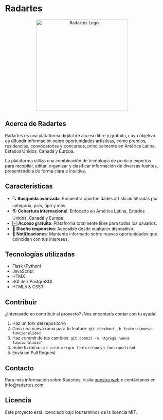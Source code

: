 # Radartes

<p align="center">
  <img src="static/public/nuevoIso.svg" alt="Radartes Logo" width="300">
</p>

## Acerca de Radartes

Radartes es una plataforma digital de acceso libre y gratuito, cuyo objetivo es difundir información sobre oportunidades artísticas, como premios, residencias, convocatorias y concursos, principalmente en América Latina, Estados Unidos, Canadá y Europa.

La plataforma utiliza una combinación de tecnología de punta y expertos para recopilar, editar, organizar y clasificar información de diversas fuentes, presentándola de forma clara e intuitiva.

## Características

- 🔍 **Búsqueda avanzada**: Encuentra oportunidades artísticas filtradas por categoría, país, tipo y más.
- 🌎 **Cobertura internacional**: Enfocado en América Latina, Estados Unidos, Canadá y Europa.
- 🆓 **Acceso gratuito**: Plataforma totalmente libre para todos los usuarios.
- 📱 **Diseño responsivo**: Accesible desde cualquier dispositivo.
- 🔔 **Notificaciones**: Mantente informado sobre nuevas oportunidades que coincidan con tus intereses.

## Tecnologías utilizadas

- Flask (Python)
- JavaScript
- HTMX
- SQLite / PostgreSQL
- HTML5 & CSS3

## Contribuir

¿Interesado en contribuir al proyecto? ¡Nos encantaría contar con tu ayuda!

1. Haz un fork del repositorio
2. Crea una nueva rama para tu feature: `git checkout -b feature/nueva-funcionalidad`
3. Haz commit de tus cambios: `git commit -m 'Agrega nueva funcionalidad'`
4. Sube tu rama: `git push origin feature/nueva-funcionalidad`
5. Envía un Pull Request

## Contacto

Para más información sobre Radartes, visita [nuestra web](https://radartes.com) o contáctanos en [info@radartes.com](mailto:info@radartes.com).

## Licencia

Este proyecto está licenciado bajo los términos de la licencia MIT. 
